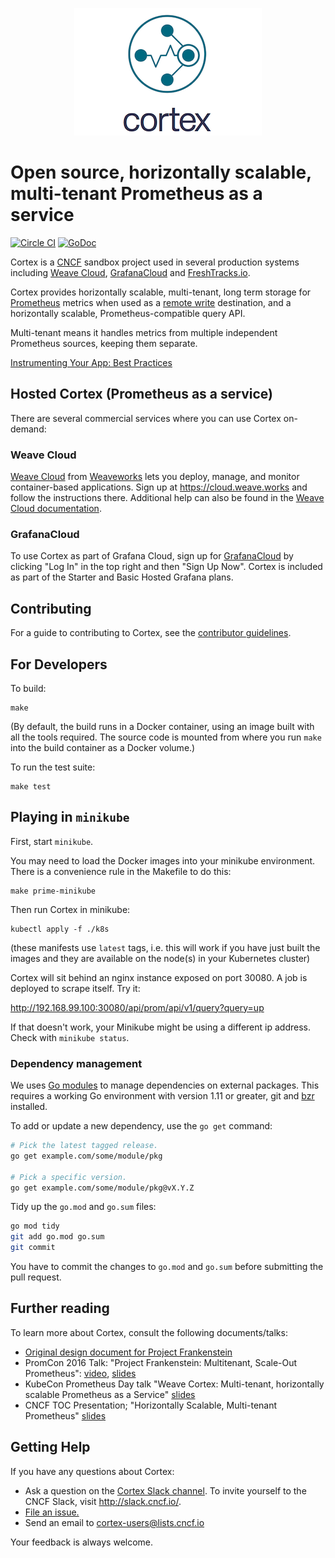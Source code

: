 <p align="center"><img src="imgs/logo.png" alt="Cortex Logo"></p>

# Open source, horizontally scalable, multi-tenant Prometheus as a service

[![Circle CI](https://circleci.com/gh/cortexproject/cortex/tree/master.svg?style=shield)](https://circleci.com/gh/cortexproject/cortex/tree/master)
[![GoDoc](https://godoc.org/github.com/cortexproject/cortex?status.svg)](https://godoc.org/github.com/cortexproject/cortex)

Cortex is a [CNCF](https://cncf.io) sandbox project used in several production
systems including [Weave Cloud](https://cloud.weave.works), [GrafanaCloud](https://grafana.com/cloud)
and [FreshTracks.io](https://www.freshtracks.io/).

Cortex provides horizontally scalable, multi-tenant, long term storage for
[Prometheus](https://prometheus.io) metrics when used as a [remote
write](https://prometheus.io/docs/operating/configuration/#remote_write)
destination, and a horizontally scalable, Prometheus-compatible query
API.

Multi-tenant means it handles metrics from multiple independent
Prometheus sources, keeping them separate.

[Instrumenting Your App: Best Practices](https://www.weave.works/docs/cloud/latest/tasks/monitor/best-instrumenting/)

## Hosted Cortex (Prometheus as a service)

There are several commercial services where you can use Cortex
on-demand:

### Weave Cloud

[Weave Cloud](https://cloud.weave.works) from
[Weaveworks](https://weave.works) lets you deploy, manage, and monitor
container-based applications. Sign up at https://cloud.weave.works
and follow the instructions there. Additional help can also be found
in the [Weave Cloud documentation](https://www.weave.works/docs/cloud/latest/overview/).

### GrafanaCloud

To use Cortex as part of Grafana Cloud, sign up for [GrafanaCloud](https://grafana.com/cloud)
by clicking "Log In" in the top right and then "Sign Up Now".  Cortex is included
as part of the Starter and Basic Hosted Grafana plans.

## Contributing

For a guide to contributing to Cortex, see the [contributor guidelines](CONTRIBUTING.md).

## For Developers

To build:
```
make
```

(By default, the build runs in a Docker container, using an image built
with all the tools required. The source code is mounted from where you
run `make` into the build container as a Docker volume.)

To run the test suite:
```
make test
```

## Playing in `minikube`

First, start `minikube`.

You may need to load the Docker images into your minikube environment. There is
a convenience rule in the Makefile to do this:

```
make prime-minikube
```

Then run Cortex in minikube:
```
kubectl apply -f ./k8s
```

(these manifests use `latest` tags, i.e. this will work if you have
just built the images and they are available on the node(s) in your
Kubernetes cluster)

Cortex will sit behind an nginx instance exposed on port 30080.  A job is deployed to scrape itself.  Try it:

http://192.168.99.100:30080/api/prom/api/v1/query?query=up

If that doesn't work, your Minikube might be using a different ip address. Check with `minikube status`.

### Dependency management

We uses [Go modules](https://golang.org/cmd/go/#hdr-Modules__module_versions__and_more) to manage dependencies on external packages.
This requires a working Go environment with version 1.11 or greater, git and [bzr](http://wiki.bazaar.canonical.com/Download) installed.

To add or update a new dependency, use the `go get` command:

```bash
# Pick the latest tagged release.
go get example.com/some/module/pkg

# Pick a specific version.
go get example.com/some/module/pkg@vX.Y.Z
```

Tidy up the `go.mod` and `go.sum` files:

```bash
go mod tidy
git add go.mod go.sum
git commit
```

You have to commit the changes to `go.mod` and `go.sum` before submitting the pull request.

## Further reading

To learn more about Cortex, consult the following documents/talks:

- [Original design document for Project Frankenstein](http://goo.gl/prdUYV)
- PromCon 2016 Talk: "Project Frankenstein: Multitenant, Scale-Out Prometheus": [video](https://youtu.be/3Tb4Wc0kfCM), [slides](http://www.slideshare.net/weaveworks/project-frankenstein-a-multitenant-horizontally-scalable-prometheus-as-a-service)
- KubeCon Prometheus Day talk "Weave Cortex: Multi-tenant, horizontally scalable Prometheus as a Service" [slides](http://www.slideshare.net/weaveworks/weave-cortex-multitenant-horizontally-scalable-prometheus-as-a-service)
- CNCF TOC Presentation; "Horizontally Scalable, Multi-tenant Prometheus" [slides](https://docs.google.com/presentation/d/190oIFgujktVYxWZLhLYN4q8p9dtQYoe4sxHgn4deBSI/edit#slide=id.g3b8e2d6f7e_0_6)

## <a name="help"></a>Getting Help

If you have any questions about Cortex:

- Ask a question on the [Cortex Slack channel](https://cloud-native.slack.com/messages/cortex/). To invite yourself to the CNCF Slack, visit http://slack.cncf.io/.
- <a href="https://github.com/cortexproject/cortex/issues/new">File an issue.</a>
- Send an email to <a href="mailto:cortex-users@lists.cncf.io">cortex-users@lists.cncf.io</a>

Your feedback is always welcome.
